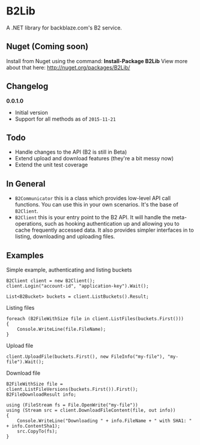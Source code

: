 B2Lib
=======

A .NET library for backblaze.com's B2 service.

Nuget (Coming soon)
-----

Install from Nuget using the command: **Install-Package B2Lib**
View more about that here: http://nuget.org/packages/B2Lib/

Changelog
---------

**0.0.1.0**

 - Initial version
 - Support for all methods as of `2015-11-21`

Todo
-------

 - Handle changes to the API (B2 is still in Beta)
 - Extend upload and download features (they're a bit messy now)
 - Extend the unit test coverage

In General
-------

- `B2Communicator` this is a class which provides low-level API call functions. You can use this in your own scenarios. It's the base of `B2Client`.
- `B2Client` this is your entry point to the B2 API. It will handle the meta-operations, such as hooking authentication up and allowing you to cache frequently accessed data. It also provides simpler interfaces in to listing, downloading and uploading files.


Examples
--------

Simple example, authenticating and listing buckets

    B2Client client = new B2Client();
    client.Login("account-id", "application-key").Wait();
    
    List<B2Bucket> buckets = client.ListBuckets().Result;

Listing files

    foreach (B2FileWithSize file in client.ListFiles(buckets.First()))
    {
        Console.WriteLine(file.FileName);
    }

Upload file

    client.UploadFile(buckets.First(), new FileInfo("my-file"), "my-file").Wait();

Download file

    B2FileWithSize file = client.ListFileVersions(buckets.First()).First();
    B2FileDownloadResult info;
    
    using (FileStream fs = File.OpenWrite("my-file"))
    using (Stream src = client.DownloadFileContent(file, out info))
    {
        Console.WriteLine("Downloading " + info.FileName + " with SHA1: " + info.ContentSha1);
        src.CopyTo(fs);
    }
